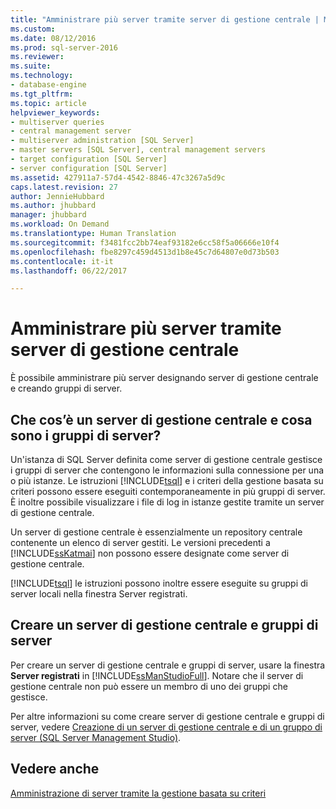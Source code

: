 ```yaml
---
title: "Amministrare più server tramite server di gestione centrale | Microsoft Docs"
ms.custom: 
ms.date: 08/12/2016
ms.prod: sql-server-2016
ms.reviewer: 
ms.suite: 
ms.technology:
- database-engine
ms.tgt_pltfrm: 
ms.topic: article
helpviewer_keywords:
- multiserver queries
- central management server
- multiserver administration [SQL Server]
- master servers [SQL Server], central management servers
- target configuration [SQL Server]
- server configuration [SQL Server]
ms.assetid: 427911a7-57d4-4542-8846-47c3267a5d9c
caps.latest.revision: 27
author: JennieHubbard
ms.author: jhubbard
manager: jhubbard
ms.workload: On Demand
ms.translationtype: Human Translation
ms.sourcegitcommit: f3481fcc2bb74eaf93182e6cc58f5a06666e10f4
ms.openlocfilehash: fbe8297c459d4513d1b8e45c7d64807e0d73b503
ms.contentlocale: it-it
ms.lasthandoff: 06/22/2017

---
```

# <a name="administer-multiple-servers-using-central-management-servers"></a>Amministrare più server tramite server di gestione centrale
  È possibile amministrare più server designando server di gestione centrale e creando gruppi di server.  
  
## <a name="what-is-a-central-management-server-and-server-groups"></a>Che cos’è un server di gestione centrale e cosa sono i gruppi di server?  
 Un'istanza di SQL Server definita come server di gestione centrale gestisce i gruppi di server che contengono le informazioni sulla connessione per una o più istanze. Le istruzioni [!INCLUDE[tsql](../includes/tsql-md.md)] e i criteri della gestione basata su criteri possono essere eseguiti contemporaneamente in più gruppi di server. È inoltre possibile visualizzare i file di log in istanze gestite tramite un server di gestione centrale. 
 
 Un server di gestione centrale è essenzialmente un repository centrale contenente un elenco di server gestiti. Le versioni precedenti a [!INCLUDE[ssKatmai](../includes/sskatmai-md.md)] non possono essere designate come server di gestione centrale.  
  
 [!INCLUDE[tsql](../includes/tsql-md.md)] le istruzioni possono inoltre essere eseguite su gruppi di server locali nella finestra Server registrati.  
  
## <a name="create-central-management-server-and-server-groups"></a>Creare un server di gestione centrale e gruppi di server 
 Per creare un server di gestione centrale e gruppi di server, usare la finestra **Server registrati** in [!INCLUDE[ssManStudioFull](../includes/ssmanstudiofull-md.md)]. Notare che il server di gestione centrale non può essere un membro di uno dei gruppi che gestisce. 
 
 Per altre informazioni su come creare server di gestione centrale e gruppi di server, vedere [Creazione di un server di gestione centrale e di un gruppo di server &#40;SQL Server Management Studio&#41;](../tools/sql-server-management-studio/create-a-central-management-server-and-server-group.md).  
  
## <a name="see-also"></a>Vedere anche  
 [Amministrazione di server tramite la gestione basata su criteri](../relational-databases/policy-based-management/administer-servers-by-using-policy-based-management.md)  
  
  


